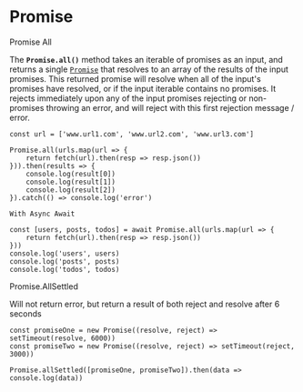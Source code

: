 # Promise

Promise All

 The **`Promise.all()`** method takes an iterable of promises as an input, and returns a single [`Promise`](https://developer.mozilla.org/en-US/docs/Web/JavaScript/Reference/Global_Objects/Promise) that resolves to an array of the results of the input promises. This returned promise will resolve when all of the input's promises have resolved, or if the input iterable contains no promises. It rejects immediately upon any of the input promises rejecting or non-promises throwing an error, and will reject with this first rejection message / error.

```text
const url = ['www.url1.com', 'www.url2.com', 'www.url3.com']

Promise.all(urls.map(url => {
    return fetch(url).then(resp => resp.json())
})).then(results => {
    console.log(result[0])
    console.log(result[1])
    console.log(result[2])
}).catch(() => console.log('error')

With Async Await

const [users, posts, todos] = await Promise.all(urls.map(url => {
    return fetch(url).then(resp => resp.json())
}))
console.log('users', users)
console.log('posts', posts)
console.log('todos', todos)
```

Promise.AllSettled

Will not return error, but return a result of both reject and resolve after 6 seconds

```text
const promiseOne = new Promise((resolve, reject) => setTimeout(resolve, 6000))
const promiseTwo = new Promise((resolve, reject) => setTimeout(reject, 3000))

Promise.allSettled([promiseOne, promiseTwo]).then(data => console.log(data))
```

